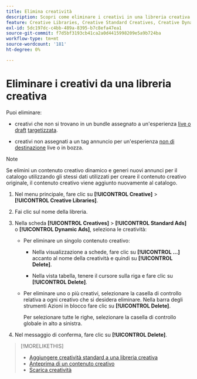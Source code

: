 ```yaml
---
title: Elimina creatività
description: Scopri come eliminare i creativi in una libreria creativa.
feature: Creative Libraries, Creative Standard Creatives, Creative Dynamic Creatives
exl-id: 5dc197dc-c4bb-489a-8395-b7c8efa47ea1
source-git-commit: f7d5bf3193cb41ca2a0d4415998209e5a9b724ba
workflow-type: tm+mt
source-wordcount: '181'
ht-degree: 0%

---
```


# Eliminare i creativi da una libreria creativa

Puoi eliminare:

* creativi che non si trovano in un bundle assegnato a un&#39;esperienza [live o draft](/help/creative/experiences/experience-about.md#experience-statuses-experience-statuses) [targetizzata](/help/creative/experiences/experience-about.md).

* creativi non assegnati a un tag annuncio per un&#39;esperienza [non di destinazione](/help/creative/experiences/experience-about.md) live o in bozza.

>[!NOTE]
>
>Se elimini un contenuto creativo dinamico e generi nuovi annunci per il catalogo utilizzando gli stessi dati utilizzati per creare il contenuto creativo originale, il contenuto creativo viene aggiunto nuovamente al catalogo.

1. Nel menu principale, fare clic su **[!UICONTROL Creative]** > **[!UICONTROL Creative Libraries]**.

1. Fai clic sul nome della libreria.

1. Nella scheda **[!UICONTROL Creatives]** > **[!UICONTROL Standard Ads]** o **[!UICONTROL Dynamic Ads]**, seleziona le creatività:

   * Per eliminare un singolo contenuto creativo:

      * Nella visualizzazione a schede, fare clic su **[!UICONTROL ...]** accanto al nome della creatività e quindi su **[!UICONTROL Delete]**.

      * Nella vista tabella, tenere il cursore sulla riga e fare clic su **[!UICONTROL Delete]**.

   * Per eliminare uno o più creativi, selezionare la casella di controllo relativa a ogni creativo che si desidera eliminare. Nella barra degli strumenti Azioni in blocco fare clic su **[!UICONTROL Delete]**.

     Per selezionare tutte le righe, selezionare la casella di controllo globale in alto a sinistra.

1. Nel messaggio di conferma, fare clic su **[!UICONTROL Delete]**.

>[!MORELIKETHIS]
>
>* [Aggiungere creatività standard a una libreria creativa](creative-add-standard.md)
>* [Anteprima di un contenuto creativo](creative-preview.md)
>* [Scarica creatività](creative-download.md)
